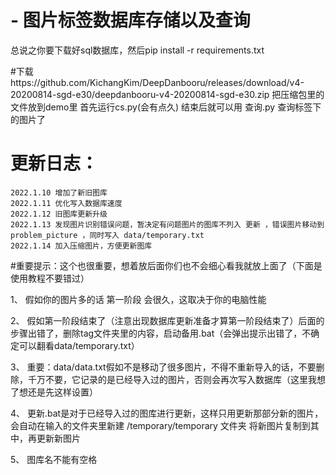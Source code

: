 # - 图片标签数据库存储以及查询
总说之你要下载好sql数据库，然后pip install -r requirements.txt

#下载https://github.com/KichangKim/DeepDanbooru/releases/download/v4-20200814-sgd-e30/deepdanbooru-v4-20200814-sgd-e30.zip
把压缩包里的文件放到demo里
首先运行cs.py(会有点久)
结束后就可以用 查询.py 查询标签下的图片了

# 更新日志：
    2022.1.10 增加了新旧图库
	2022.1.11 优化写入数据库速度
	2022.1.12 旧图库更新升级
	2022.1.13 发现图片识别错误问题，暂决定有问题图片的图库不列入 更新 ，错误图片移动到 problem_picture ，同时写入 data/temporary.txt
	2022.1.14 加入压缩图片，方便更新图库

#重要提示：这个也很重要，想着放后面你们也不会细心看我就放上面了（下面是使用教程不要错过）

1、	假如你的图片多的话 第一阶段 会很久，这取决于你的电脑性能


2、	假如第一阶段结束了（注意出现数据库更新准备才算第一阶段结束了）后面的步骤出错了，删除tag文件夹里的内容，启动备用.bat（会弹出提示出错了，不确定可以翻看data/temporary.txt）

3、	重要：data/data.txt假如不是移动了很多图片，不得不重新导入的话，不要删除，千万不要，它记录的是已经导入过的图片，否则会再次写入数据库（这里我想了想还是先这样设置）

4、	更新.bat是对于已经导入过的图库进行更新，这样只用更新那部分新的图片，会自动在输入的文件夹里新建 /temporary/temporary 文件夹 将新图片复制到其中，再更新新图片

5、	图库名不能有空格

